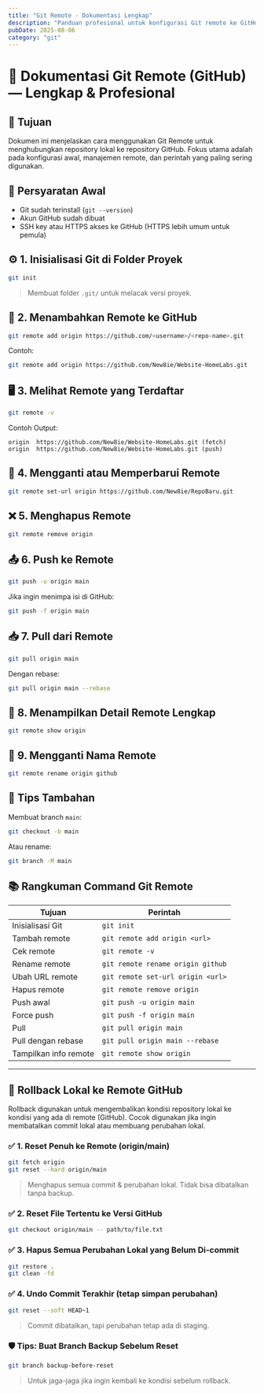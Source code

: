```yaml
---
title: "Git Remote - Dokumentasi Lengkap"
description: "Panduan profesional untuk konfigurasi Git remote ke GitHub, termasuk perintah umum dan contoh penggunaannya."
pubDate: 2025-08-06
category: "git"
---
```


# 📄 Dokumentasi Git Remote (GitHub) — Lengkap & Profesional

## 📌 Tujuan
Dokumen ini menjelaskan cara menggunakan Git Remote untuk menghubungkan repository lokal ke repository GitHub. Fokus utama adalah pada konfigurasi awal, manajemen remote, dan perintah yang paling sering digunakan.

## 🧰 Persyaratan Awal
- Git sudah terinstall (`git --version`)
- Akun GitHub sudah dibuat
- SSH key atau HTTPS akses ke GitHub (HTTPS lebih umum untuk pemula)

## ⚙️ 1. Inisialisasi Git di Folder Proyek
```bash
git init
```
> Membuat folder `.git/` untuk melacak versi proyek.

## 🔗 2. Menambahkan Remote ke GitHub
```bash
git remote add origin https://github.com/<username>/<repo-name>.git
```
Contoh:
```bash
git remote add origin https://github.com/New8ie/Website-HomeLabs.git
```

## 🖥️ 3. Melihat Remote yang Terdaftar
```bash
git remote -v
```
Contoh Output:
```
origin  https://github.com/New8ie/Website-HomeLabs.git (fetch)
origin  https://github.com/New8ie/Website-HomeLabs.git (push)
```

## 🔄 4. Mengganti atau Memperbarui Remote
```bash
git remote set-url origin https://github.com/New8ie/RepoBaru.git
```

## ❌ 5. Menghapus Remote
```bash
git remote remove origin
```

## 📤 6. Push ke Remote
```bash
git push -u origin main
```
Jika ingin menimpa isi di GitHub:
```bash
git push -f origin main
```

## 📥 7. Pull dari Remote
```bash
git pull origin main
```
Dengan rebase:
```bash
git pull origin main --rebase
```

## 🧾 8. Menampilkan Detail Remote Lengkap
```bash
git remote show origin
```

## 🔀 9. Mengganti Nama Remote
```bash
git remote rename origin github
```

## 🧠 Tips Tambahan
Membuat branch `main`:
```bash
git checkout -b main
```
Atau rename:
```bash
git branch -M main
```

## 📚 Rangkuman Command Git Remote

| Tujuan                            | Perintah                                                                 |
|----------------------------------|--------------------------------------------------------------------------|
| Inisialisasi Git                 | `git init`                                                               |
| Tambah remote                    | `git remote add origin <url>`                                            |
| Cek remote                       | `git remote -v`                                                          |
| Rename remote                    | `git remote rename origin github`                                        |
| Ubah URL remote                  | `git remote set-url origin <url>`                                        |
| Hapus remote                     | `git remote remove origin`                                               |
| Push awal                        | `git push -u origin main`                                                |
| Force push                       | `git push -f origin main`                                                |
| Pull                             | `git pull origin main`                                                   |
| Pull dengan rebase               | `git pull origin main --rebase`                                          |
| Tampilkan info remote            | `git remote show origin`                                                 |

---

## 🔁 Rollback Lokal ke Remote GitHub

Rollback digunakan untuk mengembalikan kondisi repository lokal ke kondisi yang ada di remote (GitHub). Cocok digunakan jika ingin membatalkan commit lokal atau membuang perubahan lokal.

### ✅ 1. Reset Penuh ke Remote (origin/main)
```bash
git fetch origin
git reset --hard origin/main
```
> Menghapus semua commit & perubahan lokal. Tidak bisa dibatalkan tanpa backup.

### ✅ 2. Reset File Tertentu ke Versi GitHub
```bash
git checkout origin/main -- path/to/file.txt
```

### ✅ 3. Hapus Semua Perubahan Lokal yang Belum Di-commit
```bash
git restore .
git clean -fd
```

### ✅ 4. Undo Commit Terakhir (tetap simpan perubahan)
```bash
git reset --soft HEAD~1
```
> Commit dibatalkan, tapi perubahan tetap ada di staging.

### 🛡️ Tips: Buat Branch Backup Sebelum Reset
```bash
git branch backup-before-reset
```
> Untuk jaga-jaga jika ingin kembali ke kondisi sebelum rollback.
